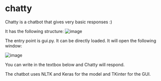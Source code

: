 # chatty
Chatty is a chatbot that gives very basic responses :)

It has the following structure:
![image](https://user-images.githubusercontent.com/61469992/152700254-8ed8407a-d9fc-444b-9fe2-f83c6e1edac2.png)

The entry point is gui.py. It can be directly loaded. It will open the following window:

![image](https://user-images.githubusercontent.com/61469992/152700202-55dedb37-e1f4-47bf-8051-79b732b8f712.png)

You can write in the textbox below and Chatty will respond.

The chatbot uses NLTK and Keras for the model and TKinter for the GUI.

